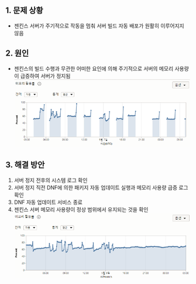 ## 1. 문제 상황
 - 젠킨스 서버가 주기적으로 작동을 멈춰 서버 빌드 자동 배포가 원활히 이루어지지 않음

## 2. 원인
 - 젠킨스의 빌드 수행과 무관한 어떠한 요인에 의해 주기적으로 서버의 메모리 사용량이 급증하여 서버가 정지됨
![alt text](<image/젠킨스 서버가 주기적으로 정지되는 문제-1.png>)

## 3. 해결 방안
 1. 서버 정지 전후의 시스템 로그 확인
 2. 서버 정지 직전 DNF에 의한 패키지 자동 업데이트 실행과 메모리 사용량 급증 로그 확인
 3. DNF 자동 업데이트 서비스 종료
 4. 젠킨스 서버 메모리 사용량이 정상 범위에서 유지되는 것을 확인
 ![alt text](<image/젠킨스 서버가 주기적으로 정지되는 문제-2.png>)
